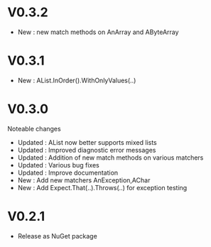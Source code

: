 V0.3.2
===

* New : new match methods on AnArray and AByteArray

V0.3.1
====

* New : AList.InOrder().WithOnlyValues(..)

V0.3.0
====

Noteable changes

* Updated : AList now better supports mixed lists
* Updated : Improved diagnostic error messages
* Updated : Addition of new match methods on various matchers 
* Updated : Various bug fixes
* Updated : Improve documentation
* New : Add new matchers AnException,AChar
* New : Add Expect.That(..).Throws(..) for exception testing

V0.2.1
====

* Release as NuGet package


